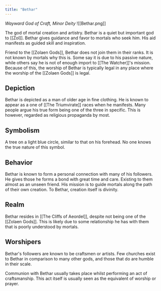 ```yaml
---
title: "Bethar"
---
```

*Wayward God of Craft, Minor Deity*
![[Bethar.png]]

The god of mortal creation and artistry. Bethar is a quiet but important god to [[Zol]]. Bethar gives guidance and favor to mortals who seek him. His aid manifests as guided skill and inspiration.

Friend to the [[Zolaen Gods]], Bethar does not join them in their ranks. It is not known by mortals why this is. Some say it is due to his passive nature, while others say he is not of enough import to [[The Watcher]]'s mission. Because of this, the worship of Bethar is typically legal in any place where the worship of the [[Zolaen Gods]] is legal.

## Depiction
Bethar is depicted as a man of older age in fine clothing. He is known to appear as a one of [[The Triumvirate]] races when he manifests. Many people argue his true form being one of the three in specific. This is however, regarded as religious propaganda by most.

## Symbolism
A tree on a light blue circle, similar to that on his forehead. No one knows the true nature of this symbol.

## Behavior
Bethar is known to form a personal connection with many of his followers. He gives those he forms a bond with great time and care. Existing to them almost as an unseen friend. His mission is to guide mortals along the path of their own creation. To Bethar, creation itself is divinity.

## Realm
Bethar resides in [[The Cliffs of Aeordel]], despite not being one of the [[Zolaen Gods]]. This is likely due to some relationship he has with them that is poorly understood by mortals.

## Worshipers
Bethar's followers are known to be craftsmen or artists. Few churches exist to Bethar in comparison to many other gods, and those that do are humble in their scale. 

Communion with Bethar usually takes place whilst performing an act of craftsmanship.  This act itself is usually seen as the equivalent of worship or prayer.
